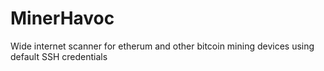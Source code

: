 # MinerHavoc
Wide internet scanner for etherum and other bitcoin mining devices using default SSH credentials
